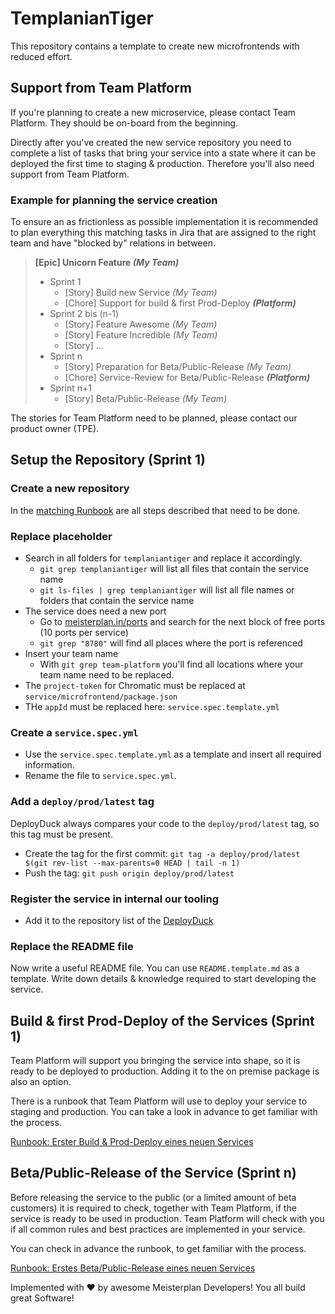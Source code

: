 # TemplanianTiger

This repository contains a template to create new microfrontends with reduced effort.

## Support from Team Platform

If you're planning to create a new microservice, please contact Team Platform. They should be on-board from the beginning.

Directly after you've created the new service repository you need to complete a list of tasks that bring your service into a state where it can be deployed
the first time to staging & production. Therefore you'll also need support from Team Platform.

### Example for planning the service creation

To ensure an as frictionless as possible implementation it is recommended to plan everything this matching tasks in Jira that are assigned to the right team
and have "blocked by" relations in between.

> **[Epic] Unicorn Feature _(My Team)_**
>
> - Sprint 1
>   - [Story] Build new Service _(My Team)_
>   - [Chore] Support for build & first Prod-Deploy **_(Platform)_**
> - Sprint 2 bis (n-1)
>   - [Story] Feature Awesome _(My Team)_
>   - [Story] Feature Incredible _(My Team)_
>   - [Story] ...
> - Sprint n
>   - [Story] Preparation for Beta/Public-Release _(My Team)_
>   - [Chore] Service-Review for Beta/Public-Release **_(Platform)_**
> - Sprint n+1
>   - [Story] Beta/Public-Release _(My Team)_

The stories for Team Platform need to be planned, please contact our product owner (TPE).

## Setup the Repository (Sprint 1)

### Create a new repository

In the [matching Runbook](https://itdesign-de.atlassian.net/wiki/spaces/PLATFORM/pages/23536904996/GitHub+Neues+Repository+erzeugen) are all steps described that need to be done.

### Replace placeholder

- Search in all folders for `templaniantiger` and replace it accordingly.
    - `git grep templaniantiger` will list all files that contain the service name
    - `git ls-files | grep templaniantiger` will list all file names or folders that contain the service name
- The service does need a new port
    - Go to [meisterplan.in/ports](https://meisterplan.in/ports) and search for the next block of free ports (10 ports per service)
    - `git grep "8780"` will find all places where the port is referenced
- Insert your team name
    - With `git grep team-platform` you'll find all locations where your team name need to be replaced.
- The `project-token` for Chromatic must be replaced at `service/microfrontend/package.json`
- THe `appId` must be replaced here: `service.spec.template.yml`

### Create a `service.spec.yml`

- Use the `service.spec.template.yml` as a template and insert all required information.
- Rename the file to `service.spec.yml`.

### Add a `deploy/prod/latest` tag

DeployDuck always compares your code to the `deploy/prod/latest` tag, so this tag must be present.

- Create the tag for the first commit: `git tag -a deploy/prod/latest $(git rev-list --max-parents=0 HEAD | tail -n 1)`
- Push the tag: `git push origin deploy/prod/latest`

### Register the service in internal our tooling
- Add it to the repository list of the [DeployDuck](https://github.com/itdesign-gmbh/mp-deployduck/blob/master/service/server/src/main/kotlin/com/meisterplan/deployduck/domain/model/Repository.kt)

### Replace the README file

Now write a useful README file. You can use `README.template.md` as a template. Write down details & knowledge required to start developing the service.

## Build & first Prod-Deploy of the Services (Sprint 1)

Team Platform will support you bringing the service into shape, so it is ready to be deployed to production. Adding it to the on premise package is also an
option.

There is a runbook that Team Platform will use to deploy your service to staging and production. You can take a look in advance to get familiar with the
process.

[Runbook: Erster Build & Prod-Deploy eines neuen Services](https://itdesign-de.atlassian.net/l/c/qUSaXU2U)

## Beta/Public-Release of the Service (Sprint n)

Before releasing the service to the public (or a limited amount of beta customers) it is required to check, together with Team Platform, if the service is
ready to be used in production. Team Platform will check with you if all common rules and best practices are implemented in your service.

You can check in advance the runbook, to get familiar with the process.

[Runbook: Erstes Beta/Public-Release eines neuen Services](https://itdesign-de.atlassian.net/l/c/vWrayWoT)

Implemented with ❤️ by awesome Meisterplan Developers!
You all build great Software!
